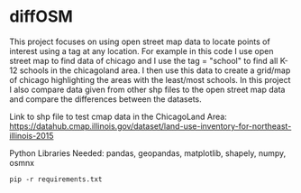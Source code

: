 # diffOSM
This project focuses on using open street map data to locate points of interest using a tag at any location. For example in this code I use open street map to find data of chicago and I use the tag = "school" to find all K-12 schools in the chicagoland area. I then use this data to create a grid/map of chicago highlighting the areas with the least/most schools. In this project I also compare data given from other shp files to the open street map data and compare the differences between the datasets.

Link to shp file to test cmap data in the ChicagoLand Area: https://datahub.cmap.illinois.gov/dataset/land-use-inventory-for-northeast-illinois-2015

Python Libraries Needed: pandas, geopandas, matplotlib, shapely, numpy, osmnx

```
pip -r requirements.txt
```
